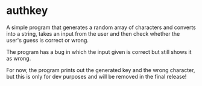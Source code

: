 # authkey
A simple program that generates a random array of characters and converts into a string, takes an input from the user and then check whether the user's guess is correct or wrong.

The program has a bug in which the input given is correct but still shows it as wrong.

For now, the program prints out the generated key and the wrong character, but this is only for dev purposes and will be removed in the final release!
